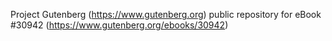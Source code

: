 Project Gutenberg (https://www.gutenberg.org) public repository for eBook #30942 (https://www.gutenberg.org/ebooks/30942)
